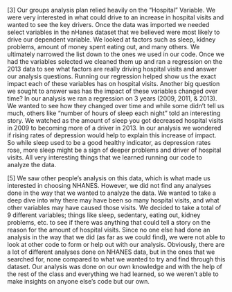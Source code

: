 [3] Our groups analysis plan relied heavily on the “Hospital” Variable. We were very interested in what could drive to an increase in hospital visits and wanted to see the key drivers. Once the data was imported we needed select variables in the nHanes dataset that we believed were most likely to drive our dependent variable. We looked at factors such as sleep, kidney problems, amount of money spent eating out, and many others. We ultimately narrowed the list down to the ones we used in our code. Once we had the variables selected we cleaned them up and ran a regression on the 2013 data to see what factors are really driving hospital visits and answer our analysis questions. Running our regression helped show us the exact impact each of these variables has on hospital visits. Another big question we sought to answer was has the impact of these variables changed over time? In our analysis we ran a regression on 3 years (2009, 2011, & 2013). We wanted to see how they changed over time and while some didn’t tell us much, others like “number of hours of sleep each night” told an interesting story. We watched as the amount of sleep you got decreased hospital visits in 2009 to becoming more of a driver in 2013. In our analysis we wondered if rising rates of depression would help to explain this increase of impact. So while sleep used to be a good healthy indicator, as depression rates rose, more sleep might be a sign of deeper problems and driver of hospital visits. All very interesting things that we learned running our code to analyze the data.  

[5] We saw other people’s analysis on this data, which is what made us interested in choosing NHANES. However, we did not find any analyses done in the way that we wanted to analyze the data. We wanted to take a deep dive into why there may have been so many hospital visits, and what other variables may have caused those visits. We decided to take a total of 9 different variables; things like sleep, sedentary, eating out, kidney problems, etc. to see if there was anything that could tell a story on the reason for the amount of hospital visits. Since no one else had done an analysis in the way that we did (as far as we could find), we were not able to look at other code to form or help out with our analysis. Obviously, there are a lot of different analyses done on NHANES data, but in the ones that we searched for, none compared to what we wanted to try and find through this dataset. Our analysis was done on our own knowledge and with the help of the rest of the class and everything we had learned, so we weren’t able to make insights on anyone else’s code but our own.
